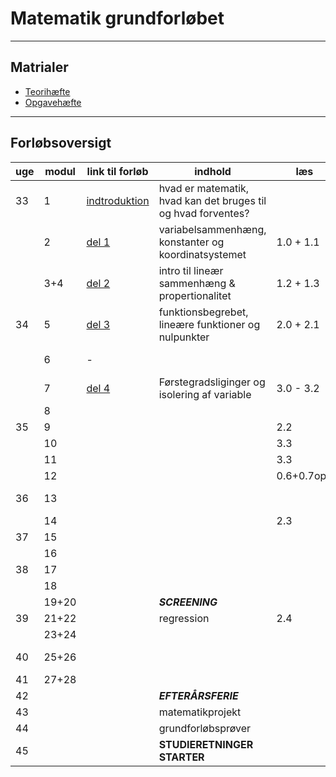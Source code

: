 # Matematik grundforløbet

---

## Matrialer

- [Teorihæfte](/matrialer/Teo25.pdf) 
- [Opgavehæfte](/matrialer/Opg25.pdf)

---

## Forløbsoversigt


| uge   | modul | link til forløb                                    | indhold                                                       | læs       | opgaver   | afl./test                        |
| ----  | ----  | -------                                            | -------                                                       | ----      | ---       | ---                              |
| 33    | 1     | [indtroduktion](del0_intro/del0_1_introduktion.md) | hvad er matematik, hvad kan det bruges til og hvad forventes? |           |           |                                  |
|       | 2     | [del 1](/del1_sammenhaeng/del1_1_introduktion.md)  | variabelsammenhæng, konstanter og koordinatsystemet           | 1.0 + 1.1 | 1.1 - 1.5 |                                  |
|       | 3+4   | [del 2](/del2_linaer/del2_1_introduktion.md)       | intro til lineær sammenhæng & propertionalitet                | 1.2 + 1.3 | 1.6 - 1.13|                                  |
| 34    | 5     | [del 3](/del3_funktioner/del3_1.md)                | funktionsbegrebet, lineære funktioner og nulpunkter           | 2.0 + 2.1 | 2.1 - 2.3 |                                  |
|       | 6     | -                                                  |                                                               |           | 2.6 + 2.8 |                                  |
|       | 7     | [del 4](/del4_forstegradsligning/del4.md)          | Førstegradsliginger og isolering af variable                  | 3.0 - 3.2 | 3.1 - 3.6 | [Afl.1.1](/afl/a11.pdf)+[1.2](/afl/a12.pdf) afleveres |
|       | 8     |                                                    |                                                               |           |           |                                  |
| 35    | 9     |                                                    |                                                               | 2.2       |           |                                  |
|       | 10    |                                                    |                                                               | 3.3       |           |                                  |
|       | 11    |                                                    |                                                               | 3.3       |           |                                  |     
|       | 12    |                                                    |                                                               | 0.6+0.7opg |           |                                  |    
| 36    | 13    |                                                    |                                                               |           |           | [Afl.2.1](/afl/a21.pdf)+[2.2](/afl/a22.pdf) afleveres | 
|       | 14    |                                                    |                                                               | 2.3       |           |                                  |    
| 37    | 15    |                                                    |                                                               |           |           |                                  |    
|       | 16    |                                                    |                                                               |           |           |                                  |    
| 38    | 17    |                                                    |                                                               |           |           |                                  |    
|       | 18    |                                                    |                                                               |           |           |                                  |    
|       | 19+20 |                                                    | ***SCREENING***                                               |           |           |                                  |    
| 39    | 21+22 |                                                    | regression                                                    | 2.4       |           |                                  |   
|       | 23+24 |                                                    |                                                               |           |           |                                  |    
| 40    | 25+26 |                                                    |                                                               |           |           | AFL 3 - afleveres                |
| 41    | 27+28 |                                                    |                                                               |           |           |                                  |    
| 42    |       |                                                    | ***EFTERÅRSFERIE***                                           |           |           |                                  |    
| 43    |       |                                                    | matematikprojekt                                              |           |           |                                  |    
| 44    |       |                                                    | grundforløbsprøver                                            |           |           |                                  |    
| 45    |       |                                                    | **STUDIERETNINGER STARTER**                                   |           |           |                                  |    

